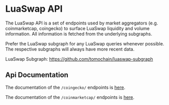 # LuaSwap API

The LuaSwap API is a set of endpoints used by market aggregators (e.g. coinmarketcap, coingecko) to surface 
LuaSwap liquidity and volume information. All information is fetched from the underlying subgraphs.

Prefer the LuaSwap subgraph for any LuaSwap queries whenever possible. The respective subgraphs will always have more
recent data.

LuaSwap Subgraph: https://github.com/tomochain/luaswap-subgraph

## Api Documentation

The documentation of the `/coingecko/` endpoints is [here](./api/coingecko/api.md).

The documentation of the `/coinmarketcap/` endpoints is [here](./api/coinmarketcap/api.md).


